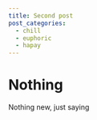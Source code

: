 ```yaml
---
title: Second post
post_categories:
  - chill
  - euphoric
  - hapay
---
```

# Nothing



Nothing new, just saying
